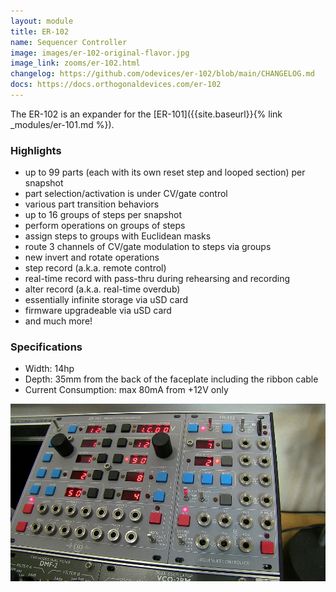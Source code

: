 ```yaml
---
layout: module
title: ER-102
name: Sequencer Controller
image: images/er-102-original-flavor.jpg
image_link: zooms/er-102.html
changelog: https://github.com/odevices/er-102/blob/main/CHANGELOG.md
docs: https://docs.orthogonaldevices.com/er-102
---
```


The ER-102 is an expander for the [ER-101]({{site.baseurl}}{% link _modules/er-101.md %}).

### Highlights
- up to 99 parts (each with its own reset step and looped section) per snapshot
- part selection/activation is under CV/gate control
- various part transition behaviors
- up to 16 groups of steps per snapshot
- perform operations on groups of steps
- assign steps to groups with Euclidean masks
- route 3 channels of CV/gate modulation to steps via groups
- new invert and rotate operations
- step record (a.k.a. remote control)
- real-time record with pass-thru during rehearsing and recording
- alter record (a.k.a. real-time overdub)
- essentially infinite storage via uSD card
- firmware upgradeable via uSD card
- and much more!

### Specifications
* Width: 14hp 
* Depth: 35mm from the back of the faceplate including the ribbon cable
* Current Consumption: max 80mA from +12V only

<a href="/images/er-101-102-nostalgia-peek.jpg"><img src="/images/er-101-102-nostalgia-peek.jpg" style="cursor: zoom-in;"></a>